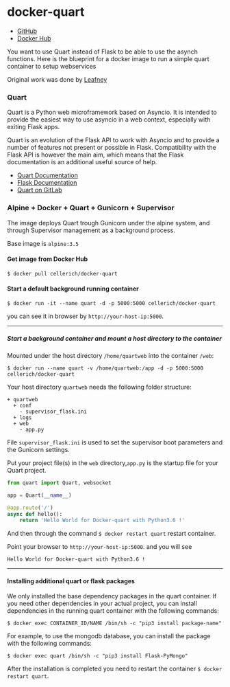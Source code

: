 # docker-quart

* [GitHub](https://github.com/cellerich/docker-quart)  
* [Docker Hub](https://hub.docker.com/r/cellerich/docker-quart/)

You want to use Quart instead of Flask to be able to use the asynch functions. Here is the blueprint for a docker image to run a simple quart container to setup webservices

Original work was done by [Leafney](https://github.com/Leafney/docker-flask)

### Quart 

Quart is a Python web microframework based on Asyncio. It is intended to provide the easiest way to use asyncio in a web context, especially with exiting Flask apps. 

Quart is an evolution of the Flask API to work with Asyncio and to provide a number of features not present or possible in Flask. Compatibility with the Flask API is however the main aim, which means that the Flask documentation is an additional useful source of help.

- [Quart Documentation](https://pgjones.gitlab.io/quart/index.html)
- [Flask Documentation](http://flask.pocoo.org/docs/1.0/)
- [Quart on GitLab](https://gitlab.com/pgjones/quart)

### Alpine + Docker + Quart + Gunicorn + Supervisor

The image deploys Quart trough Gunicorn under the alpine system, and through Supervisor management as a background process.

Base image is `alpine:3.5`

#### Get image from Docker Hub

```
$ docker pull cellerich/docker-quart
```

#### Start a default background running container

```
$ docker run -it --name quart -d -p 5000:5000 cellerich/docker-quart
```

you can see it in browser by `http://your-host-ip:5000`.

***

##### Start a background container and mount a host directory to the container

Mounted under the host directory `/home/quartweb` into the container `/web`:

```
$ docker run --name quart -v /home/quartweb:/app -d -p 5000:5000 cellerich/docker-quart
```

Your host directory `quartweb` needs the following folder structure:

```
+ quartweb
  + conf
    - supervisor_flask.ini
  + logs
  + web
    - app.py
```

File `supervisor_flask.ini` is used to set the supervisor boot parameters and the Gunicorn settings.

Put your project file(s) in the `web` directory,`app.py` is the startup file for your Quart project. 

```python
from quart import Quart, websocket

app = Quart(__name__)

@app.route('/')
async def hello():
    return 'Hello World for Docker-quart with Python3.6 !'
```
And then through the command `$ docker restart quart` restart container.

Point your browser to `http://your-host-ip:5000`. and you will see
```
Hello World for Docker-quart with Python3.6 !
```


***

#### Installing additional quart or flask packages

We only installed the base dependency packages in the quart container. If you need other dependencies in your actual project, you can install dependencies in the running quart container with the following commands:

```
$ docker exec CONTAINER_ID/NAME /bin/sh -c "pip3 install package-name"
```

For example, to use the mongodb database, you can install the package with the following commands:

```
$ docker exec quart /bin/sh -c "pip3 install Flask-PyMongo"
```

After the installation is completed you need to restart the container `$ docker restart quart`.

